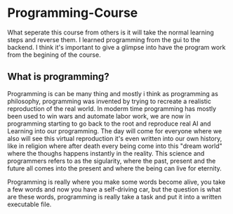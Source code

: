 # Programming-Course

What seperate this course from others is it will take the normal learning steps and reverse them.
I learned programming from the gui to the backend. I think it's important to give a glimpse into
have the program work from the begining of the course.

## What is programming?
Programming is can be many thing and mostly i think as programming as philosophy, programming
was invented by trying to recreate a realistic reproduction of the real world. In moderm time
programming has mostly been used to win wars and automate labor work, we are now in programming
starting to go back to the root and reproduce real AI and Learning into our programming.
The day will come for everyone where we also will see this virtual reproduction it's even
written into our own history, like in religion where after death every being come into
this "dream world" where the thoughs happens instantly in the reality.
This science and programmers refers to as the sigularity, where the past, present and the future all comes
into the present and where the being can live for eternity. 

Programming is really where you make some words become alive, you take a few words and now you have
a self-driving car, but the question is what are these words, programming is really take a task
and put it into a written executable file. 


